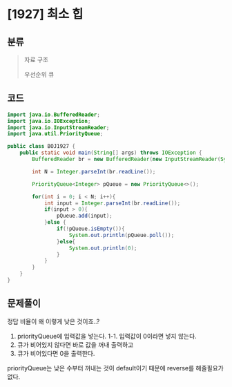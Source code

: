 # [1927] 최소 힙

## 분류
> 자료 구조
> 
> 우선순위 큐

## 코드
```java
import java.io.BufferedReader;
import java.io.IOException;
import java.io.InputStreamReader;
import java.util.PriorityQueue;

public class BOJ1927 {
    public static void main(String[] args) throws IOException {
        BufferedReader br = new BufferedReader(new InputStreamReader(System.in));

        int N = Integer.parseInt(br.readLine());

        PriorityQueue<Integer> pQueue = new PriorityQueue<>();

        for(int i = 0; i < N; i++){
            int input = Integer.parseInt(br.readLine());
            if(input > 0){
                pQueue.add(input);
            }else {
                if(!pQueue.isEmpty()){
                    System.out.println(pQueue.poll());
                }else{
                    System.out.println(0);
                }
            }
        }
    }
}
```

## 문제풀이

정답 비율이 왜 이렇게 낮은 것이죠..?

1. priorityQueue에 입력값을 넣는다.
1-1. 입력값이 0이라면 넣지 않는다.
2. 큐가 비어있지 않다면 바로 값을 꺼내 출력하고
3. 큐가 비어있다면 0을 출력한다.

priorityQueue는 낮은 수부터 꺼내는 것이 default이기 때문에 reverse를 해줄필요가 없다.

